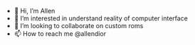 - 👋 Hi, I’m Allen
- 👀 I’m interested in understand reality of computer interface
- 💞️ I’m looking to collaborate on custom roms
- 📫 How to reach me @allendior

<!---
Allendior/Allendior is a ✨ special ✨ repository because its `README.md` (this file) appears on your GitHub profile.
You can click the Preview link to take a look at your changes.
--->
